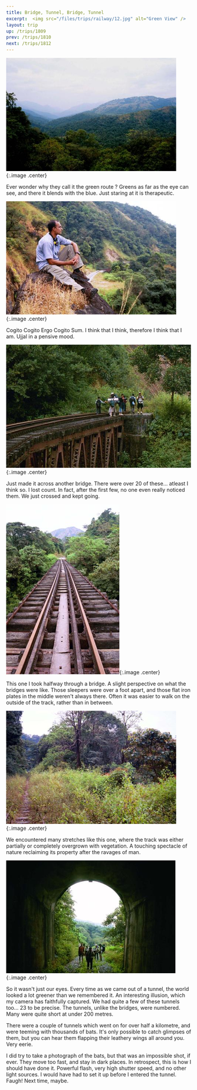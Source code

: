 ```yaml
---
title: Bridge, Tunnel, Bridge, Tunnel
excerpt:  <img src="/files/trips/railway/12.jpg" alt="Green View" /> 
layout: trip
up: /trips/1809
prev: /trips/1810
next: /trips/1812
---
```


 ![Green View](/images/trips/railway/12.jpg 'Green View'){:.image .center}
 
  


Ever wonder why they call it the green route ? Greens as far as the eye can see, and there it blends with the blue. Just staring at it is therapeutic.
  


 ![Pensive](/images/trips/railway/13.jpg 'Pensive'){:.image .center}
 
  


Cogito Cogito Ergo Cogito Sum. I think that I think, therefore I think that I am. Ujjal in a pensive mood.  

 ![Another Bridge](/images/trips/railway/15.jpg 'Another Bridge'){:.image .center}
 
  


Just made it across another bridge. There were over 20 of these... atleast I think so. I lost count. In fact, after the first few, no one even really noticed them. We just crossed and kept going.
  


 ![Yet Another Bridge](/images/trips/railway/16.jpg 'Yet Another Bridge'){:.image .center}
 
  


This one I took halfway through a bridge. A slight perspective on what the bridges were like. Those sleepers were over a foot apart, and those flat iron plates in the middle weren't always there. Often it was easier to walk on the outside of the track, rather than in between.
  


 ![Nature-Mine, All Mine.](/images/trips/railway/18.jpg 'Nature-Mine, All Mine.'){:.image .center}
 
  


We encountered many stretches like this one, where the track was either partially or completely overgrown with vegetation. A touching spectacle of nature reclaiming its property after the ravages of man.
  


 ![Yet Another Bridge](/images/trips/railway/19.jpg 'Yet Another Bridge'){:.image .center}
 
  


So it wasn't just our eyes. Every time as we came out of a tunnel, the world looked a lot greener than we remembered it. An interesting illusion, which my camera has faithfully captured. We had quite a few of these tunnels too... 23 to be precise. The tunnels, unlike the bridges, were numbered. Many were quite short at under 200 metres.  

 There were a couple of tunnels which went on for over half a kilometre, and were teeming with thousands of bats. It's only possible to catch glimpses of them, but you can hear them flapping their leathery wings all around you. Very eerie.  

 I did try to take a photograph of the bats, but that was an impossible shot, if ever. They move too fast, and stay in dark places. In retrospect, this is how I should have done it. Powerful flash, very high shutter speed, and no other light sources. I would have had to set it up before I entered the tunnel. Faugh! Next time, maybe. 


